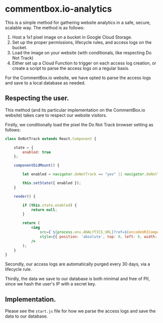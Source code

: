 # commentbox.io-analytics

This is a simple method for gathering website analytics in a safe, secure, scalable way. The method is as follows:

1. Host a 1x1 pixel image on a bucket in Google Cloud Storage.
2. Set up the proper permissions, lifecycle rules, and access logs on the bucket.
3. Load the image on your website (with conditionals, like respecting Do Not Track)
4. Either set up a Cloud Function to trigger on each access log creation, or create a script to parse the access logs on a regular basis.

For the CommentBox.io website, we have opted to parse the access logs and save to a local database as needed.

## Respecting the user.

This method (and its particular implementation on the CommentBox.io website) takes care to respect our website visitors.

Firstly, we conditionally load the pixel the Do Not Track browser setting as follows:
```jsx harmony
class DoNotTrack extends React.Component {

    state = {
        enabled: true
    };

    componentDidMount() {

        let enabled = navigator.doNotTrack == "yes" || navigator.doNotTrack == "1" || navigator.msDoNotTrack == "1";

        this.setState({ enabled });
    }

    render() {

        if (this.state.enabled) {
            return null;
        }

        return (
            <img
                src={`${process.env.ANALYTICS_URL}?ref=${encodeURIComponent(document.referrer)}`}
                style={{ position: 'absolute', top: 0, left: 0, width: 1, height: 1 }}
            />
        );
    }
}
```

Secondly, our access logs are automatically purged every 30 days, via a lifecycle rule.

Thirdly, the data we save to our database is both minimal and free of PII, since we hash the user's IP with a secret key.

## Implementation.

Please see the `start.js` file for how we parse the access logs and save the data to our database.